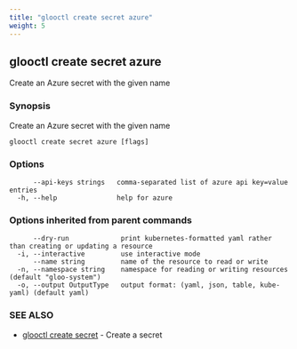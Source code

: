 ```yaml
---
title: "glooctl create secret azure"
weight: 5
---
```

## glooctl create secret azure

Create an Azure secret with the given name

### Synopsis

Create an Azure secret with the given name

```
glooctl create secret azure [flags]
```

### Options

```
      --api-keys strings   comma-separated list of azure api key=value entries
  -h, --help               help for azure
```

### Options inherited from parent commands

```
      --dry-run             print kubernetes-formatted yaml rather than creating or updating a resource
  -i, --interactive         use interactive mode
      --name string         name of the resource to read or write
  -n, --namespace string    namespace for reading or writing resources (default "gloo-system")
  -o, --output OutputType   output format: (yaml, json, table, kube-yaml) (default yaml)
```

### SEE ALSO

* [glooctl create secret](../glooctl_create_secret)	 - Create a secret

